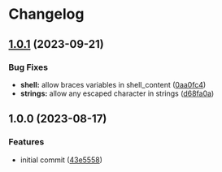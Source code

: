 # Changelog

## [1.0.1](https://github.com/amaanq/tree-sitter-bitbake/compare/v1.0.0...v1.0.1) (2023-09-21)


### Bug Fixes

* **shell:** allow braces variables in shell_content ([0aa0fc4](https://github.com/amaanq/tree-sitter-bitbake/commit/0aa0fc4699661acd846356d6df3f22c5063ebd3f))
* **strings:** allow any escaped character in strings ([d68fa0a](https://github.com/amaanq/tree-sitter-bitbake/commit/d68fa0afc734412af8cab908dfed2e5c6c7d948b))

## 1.0.0 (2023-08-17)


### Features

* initial commit ([43e5558](https://github.com/amaanq/tree-sitter-bitbake/commit/43e55585c1fb60b9da3b7da821f584cf06d6d107))
